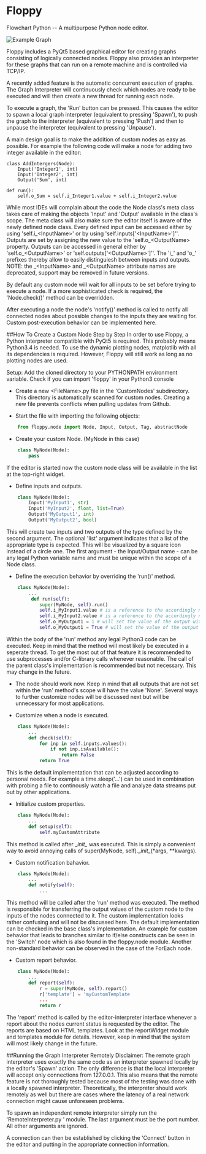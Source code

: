 # Floppy
Flowchart Python -- A multipurpose Python node editor.

![Example Graph](/floppy/ressources/img.png?raw=true "Graph Example")

Floppy includes a PyQt5 based graphical editor for creating graphs consisting of logically connected nodes.
Floppy also provides an interpreter for these graphs that can run on a remote machine and is controlled via TCP/IP.

A recently added feature is the automatic concurrent execution of graphs. The Graph Interpreter will continuously check
which nodes are ready to be executed and will then create a new thread for running each node.

To execute a graph, the 'Run' button can be pressed.
This causes the editor to spawn a local graph interpreter (equivalent to pressing 'Spawn'), to push the graph to the
interpreter (equivalent to pressing 'Push') and then to unpause the interpreter (equivalent to pressing 'Unpause').


A main design goal is to make the addition of custom nodes as easy as possible. For example the following code will
make a node for adding two integer available in the editor:


    class AddIntergers(Node):
        Input('Integer1', int)
        Input('Integer2', int)
        Output('Sum', int)

    def run():
        self.o_Sum = self.i_Integer1.value + self.i_Integer2.value


While most IDEs will complain about the code the Node class's meta class takes care of making the objects 'Input' and
'Output' available in the class's scope. The meta class will also make sure the editor itself is aware of the newly
defined node class.
Every defined input can be accessed either by using 'self.i\_\<InputName\>' or by using 'self.inputs['\<InputName\>']''.
Outputs are set by assigning the new value to the  'self.o\_\<OutputName\>  property. Outputs can be accessed in general
either by 'self.o\_\<OutputName\>' or 'self.outputs['\<OutputName\>']''. The 'i_' and 'o_' prefixes thereby allow to
easily distinguiesh between inputs and outputs.
NOTE: the \_\<InputName\> and \_\<OutputName\> attribute names are deprecated, support may be removed in future versions.

By default any custom node will wait for all inputs to be set before trying to execute a node. If a more sophisticated
check is required, the 'Node.check()' method can be overridden.

After executing a node the node's 'notify()' method is called to notify all connected nodes about possible changes to
the inputs they are waiting for. Custom post-execution behavior can be implemented here.

##How To Create a Custom Node Step by Step
In order to use Floppy, a Python interpreter compatible with PyQt5 is required. This probably means Python3.4 is needed.
To use the dynamic plotting nodes, matplotlib with all its dependencies is required. However, Floppy will still work as
long as no plotting nodes are used.

Setup: Add the cloned directory to your PYTHONPATH environment variable.
Check if you can import 'floppy' in your Python3 console

 * Create a new \<FileName\>.py file in the 'CustomNodes' subdirectory. This directory is automatically scanned for 
custom nodes. Creating a new file prevents conflicts when pulling updates from Github.

 * Start the file with importing the following objects:
```python
    from floppy.node import Node, Input, Output, Tag, abstractNode
```

 * Create your custom Node. (MyNode in this case)
```python
    class MyNode(Node):
        pass
```
If the editor is started now the custom node class will be available in the list at the top-right widget.

 * Define inputs and outputs.
```python
    class MyNode(Node):
        Input('MyInput1', str)
        Input('MyInput2', float, list=True)
        Output('MyOutput1', int)
        Output('MyOutput2', bool)
```    
This will create two inputs and two outputs of the type defined by the second argument. The optional 'list' argument indicates
that a list of the appropriate type is expected. This will be visualized by a square icon instead of a circle one.
The first argument - the Input/Output name - can be any legal Python variable name and must be unique within the scope of a Node class.

 * Define the execution behavior by overriding the 'run()' method.
```python
    class MyNode(Node):
        ...
         def run(self):
            super(MyNode, self).run()
            self.i_MyInput1.value # is a reference to the accordingly named input value. The object will have the appropriate type.
            self.i_MyInput2.value # is a reference to the accordingly named input value. The object will have the appropriate type.
            self.o_MyOutput1 = 1 # will set the value of the output with the corresponding name to 1. The type must match.
            self.o_MyOutput1 = True # will set the value of the output with the corresponding name to True. The type must match.
```
Within the body of the 'run' method any legal Python3 code can be executed. Keep in mind that the method will most likely be executed
in a seperate thread. To get the most out of that feature it is recommended to use subprocesses and/or C-library calls whenever reasonable.
The call of the parent class's implementation is recommended but not necessary. This may change in the future.

 * The node should work now. Keep in mind that all outputs that are not set within the 'run' method's scope will have the value 'None'.
Several ways to further customize nodes will be discussed next but will be unnecessary for most applications.

 * Customize when a node is executed. 
```python
    class MyNode(Node):
        ...
        def check(self):
            for inp in self.inputs.values():
                if not inp.isAvailable():
                    return False
            return True
```
This is the default implementation that can be adjusted according to personal needs.
For example a time.sleep('...') can be used in combination with probing a file to continously watch a file and
analyze data streams put out by other applications.

 * Initialize custom properties.
```python
    class MyNode(Node):
        ...
        def setup(self):
            self.myCustomAttribute
```
This method is called after \__init\__ was executed. This is simply a convenient way to
avoid annoying calls of super(MyNode, self).\__init\__(*args, **kwargs).

 * Custom notification bahavior.
```python
    class MyNode(Node):
        ...
        def notify(self):
            ...
```
This method will be called after the 'run' method was executed. The method is responsible for
transferring the output values of the custom node to the inputs of the nodes connected to it.
The custom implementation looks rather confusing and will not be discussed here.
The default implementation can be checked in the base class's implementation.
An example for custom behavior that leads to branches similar to if/else constructs can be 
seen in the 'Switch' node which is also found in the floppy.node module.
Another non-standard behavior can be observed in the case of the ForEach node.

 * Custom report behavior.
```python
    class MyNode(Node):
        ...
        def report(self):
            r = super(MyNode, self).report()
            r['template'] = 'myCustomTemplate
            ...
            return r 
```
The 'report' method is called by the editor-interpreter interface whenever
a report about the nodes current status is requested by the editor. The reports
are based on HTML templates. Look at the reportWidget module and templates module
for details. However, keep in mind that the system will most likely change in the
future.

##Running the Graph Interpreter Remotely
Disclaimer: The remote graph interpreter uses exactly the same code as an interpreter spawned locally by the editor's
'Spawn' action. The only difference is that the local interpreter will accept only connections from 127.0.0.1.
This also means that the remote feature is not thoroughly tested because most of the testing was done with a locally
spawned interpreter. Theoretically, the interpreter should work remotely as well but there are cases where the latency
of a real network connection might cause unforeseen problems.

To spawn an independent remote interpreter simply run the 'RemoteInterpreter.py <portNumber>' module. The last argument
must be the port number. All other arguments are ignored.

A connection can then be established by clicking the 'Connect' button in the editor and putting in the appropriate
connection information.
